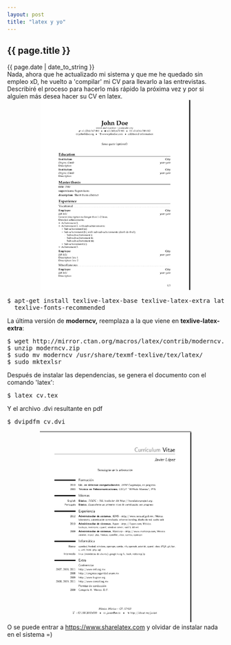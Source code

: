 ```yaml
---
layout: post
title: "latex y yo"
---
```


<h2>{{ page.title }}</h2>

<div class="publish_date">{{ page.date | date_to_string }}</div>

<div class="p">Nada, ahora que he actualizado mi sistema y que me he quedado sin empleo xD, he vuelto a 'compilar' mi CV para llevarlo a las entrevistas. Describiré el proceso para hacerlo más rápido la próxima vez y por si alguien más desea hacer su CV en latex.
</div>

<div align="center">
<a href="http://www.sharepdfbooks.com/ZZKLWWMPNYPU/template_banking_black.pdf.html" target="_blank"><img src="/assets/img/47.png" style="width: 350px; height: 442px;"></a>
</div>

<pre class="sh_sh">
$ apt-get install texlive-latex-base texlive-latex-extra latex-xcolor \
  texlive-fonts-recommended
</pre>

<div class="p">La última versión de <strong>moderncv,</strong> reemplaza a la que viene en <strong>texlive-latex-extra</strong>:
</div>

<pre class="sh_sh">
$ wget http://mirror.ctan.org/macros/latex/contrib/moderncv.zip
$ unzip moderncv.zip
$ sudo mv moderncv /usr/share/texmf-texlive/tex/latex/
$ sudo mktexlsr
</pre>

<div class="p">Después de instalar las dependencias, se genera el documento con el comando 'latex':
</div>

<pre class="sh_sh">
$ latex cv.tex
</pre>

<div class="p">Y el archivo .dvi resultante en pdf
</div>

<pre class="sh_sh">
$ dvipdfm cv.dvi
</pre>

<div align="center">
<a href="https://gist.github.com/2704079" target="_blank"><img src="/assets/img/48.png" style="width: 353px; height: 444px;"></a>
</div>

<div class="p">O se puede entrar a <a href="https://www.sharelatex.com" target="_blank">https://www.sharelatex.com</a> y olvidar de instalar nada en el sistema =)
</div>
